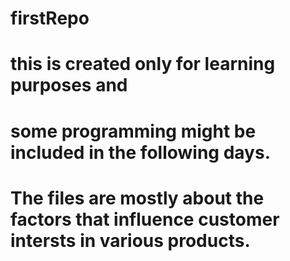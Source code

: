 # firstRepo
# this is created only for learning purposes and 
# some programming might be included in the following days.
# The files are mostly about the factors that influence customer intersts in various products. 
